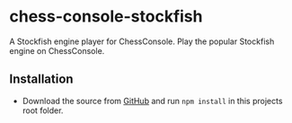 # chess-console-stockfish
A Stockfish engine player for ChessConsole. Play the popular Stockfish engine on ChessConsole.

## Installation

- Download the source from [GitHub](https://github.com/shaack/chess-console-stockfish) and run `npm install` in this projects root folder.

